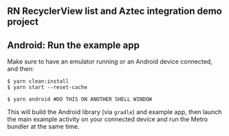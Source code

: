 ## RN RecyclerView list and Aztec integration demo project

## Android: Run the example app

Make sure to have an emulator running or an Android device connected, and then:

```
$ yarn clean:install
$ yarn start --reset-cache

$ yarn android #DO THIS ON ANOTHER SHELL WINDOW
```

This will build the Android library (via `gradle`) and example app, then launch the main example activity on your connected device and run the Metro bundler at the same time.

